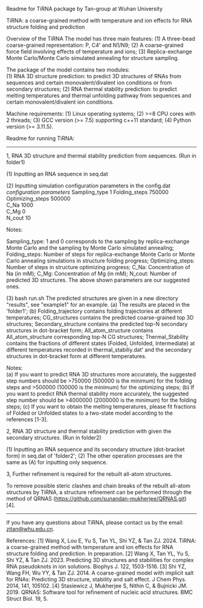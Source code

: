 
Readme for TiRNA package by Tan-group at Wuhan University

TiRNA: a coarse-grained method with temperature and ion effects for RNA structure folding and prediction 

Overview of the TiRNA
The model has three main features:
(1) A three-bead coarse-grained representation: P, C4' and N1/N9;
(2) A coarse-grained force field involving effects of temperature and ions; 
(3) Replica-exchange Monte Carlo/Monte Carlo simulated annealing for structure sampling.

The package of the model contains two modules:  
(1) RNA 3D structure prediction: to predict 3D structures of RNAs from sequences and certain monovalent/divalent ion conditions or from secondary structures; 
(2) RNA thermal stability prediction: to predict melting temperatures and thermal unfolding pathway from sequences and certain monovalent/divalent ion conditions.  

Machine requirements:
(1) Linux operating systems;
(2) >=8 CPU cores with 2 threads;
(3) GCC version (>= 7.5) supporting c++11 standard;
(4) Python version (>= 3.11.5).


Readme for running TiRNA: 
__________________________________________________________________

1, RNA 3D structure and thermal stability prediction from sequences.
(Run in folder1)
    
(1) Inputting an RNA sequence in seq.dat

(2) Inputting simulation configuration parameters in the config.dat
*configuration parameters*
Sampling_type 1
Folding_steps 750000   	   
Optimizing_steps 500000     
C_Na 1000   	           
C_Mg 0			    
N_cout 10 
                   
Notes:

Sampling_type: 1 and 0 corresponds to the sampling by replica-exchange Monte Carlo and the sampling by Monte Carlo simulated annealing; 
Folding_steps: Number of steps for replica-exchange Monte Carlo or Monte Carlo annealing simulations in structure folding progress;
Optimizing_steps: Number of steps in structure optimizing progress;
C_Na: Concentration of Na (in mM);
C_Mg: Concentration of Mg (in mM);
N_cout: Number of predicted 3D structures.
The above shown parameters are our suggested ones.

(3) bash run.sh
The predicted structures are given in a new directory "results", see "example1" for an example.
(a) The results are placed in the 'folder1'; 
(b) Folding_trajectory contains folding trajectories at different temperatures;
    CG_structures contains the predicted coarse-grained top 3D structures;
    Secondary_structure contains the predicted top-N secondary structures in dot-bracket form;
    All_atom_structure contains All_atom_structure corresponding top-N CG structures;
    Thermal_Stability contains the fractions of different states (Folded, Unfolded, Intermediate) at different temperatures recorded in thermal_stabiliy.dat' and the secondary structures in dot-bracket form at different temperatures.

Notes: 	
(a) If you want to predict RNA 3D structures more accurately, the suggested step numbers should be >750000 (500000 is the minimum) for the folding steps and >500000 (100000 is the minimum) for the optimizing steps;
(b) If you want to predict RNA thermal stability more accurately, the suggested step number should be >4000000 (2000000 is the minimum) for the folding steps; 
(c)  If you want to obtain the melting temperatures, please fit fractions of Folded or Unfolded states to a two-state model according to the references [1-3]. 



2, RNA 3D structure and thermal stability prediction with given the secondary structures.
(Run in folder2)

(1) Inputting an RNA sequence and its secondary structure (dot-bracket form) in seq.dat of 'folder2';
(2) The other operation processes are the same as (A) for inputting only sequence.


3, Further refinement is required for the rebuilt all-atom structures.

To remove possible steric clashes and chain breaks of the rebuilt all-atom structures by TiRNA, a structure refinement can be performed through the method of QRNAS (https://github.com/sunandan-mukherjee/QRNAS.git) [4].

__________________________________________________________________

If you have any questions about TiRNA, please contact us by the email: zjtan@whu.edu.cn.

References:
[1] Wang X, Lou E, Yu S, Tan YL, Shi YZ, & Tan ZJ. 2024. TiRNA: a coarse-grained method with temperature and ion effects for RNA structure folding and prediction. In preparation.
[2] Wang X, Tan YL, Yu S, Shi YZ, & Tan ZJ. 2023. Predicting 3D structures and stabilities for complex RNA pseudoknots in ion solutions. Biophys J. 122, 1503-1516.
[3] Shi YZ, Wang FH, Wu YY, & Tan ZJ. 2014. A coarse-grained model with implicit salt for RNAs: Predicting 3D structure, stability and salt effect. J Chem Phys. 2014, 141, 105102.
[4] Stasiewicz J, Mukherjee S, Nithin C, & Bujnicki JM. 2019. QRNAS: Software tool for refinement of nucleic acid structures. BMC Struct Biol. 19, 5.
